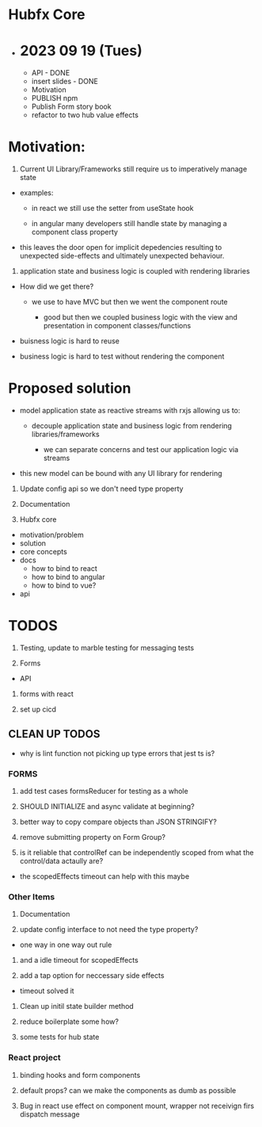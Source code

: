 # Hubfx Core

- # 2023 09 19 (Tues)
  - API - DONE
  - insert slides - DONE
  - Motivation
  - PUBLISH npm
  - Publish Form story book
  - refactor to two hub value effects

# Motivation:

1. Current UI Library/Frameworks still require us to imperatively manage state

- examples:

  - in react we still use the setter from useState hook

  - in angular many developers still handle state by managing a component class property

- this leaves the door open for implicit depedencies resulting to unexpected side-effects and ultimately unexpected behaviour.

1. application state and business logic is coupled with rendering libraries

- How did we get there?

  - we use to have MVC but then we went the component route

    - good but then we coupled business logic with the view and presentation in component classes/functions

- buisness logic is hard to reuse

- business logic is hard to test without rendering the component

# Proposed solution

- model application state as reactive streams with rxjs allowing us to:

  - decouple application state and business logic from rendering libraries/frameworks

    - we can separate concerns and test our application logic via streams

- this new model can be bound with any UI library for rendering


1. Update config api so we don't need type property

1. Documentation
  1. Hubfx core
  - motivation/problem
  - solution
  - core concepts
  - docs
    - how to bind to react
    - how to bind to angular
    - how to bind to vue?
  - api


# TODOS

1. Testing, update to marble testing for messaging tests

1. Forms
  - API

1. forms with react

1. set up cicd

## CLEAN UP TODOS
- why is lint function not picking up type errors that jest ts is?

### FORMS

1. add test cases formsReducer for testing as a whole

1. SHOULD INITIALIZE and async validate at beginning?

1. better way to copy compare objects than JSON STRINGIFY?

1. remove submitting property on Form Group?

1. is it reliable that controlRef can be independently scoped from what the control/data actaully are?

  - the scopedEffects timeout can help with this maybe

### Other Items
1. Documentation

1. update config interface to not need the type property?

  - one way in one way out rule

1. and a idle timeout for scopedEffects

1. add a tap option for neccessary side effects

- timeout solved it

1. Clean up initil state builder method

1. reduce boilerplate some how?

1. some tests for hub state


### React project 

1. binding hooks and form components

1. default props? can we make the components as dumb as possible

1. Bug in react use effect on component mount, wrapper not receivign firs dispatch message
